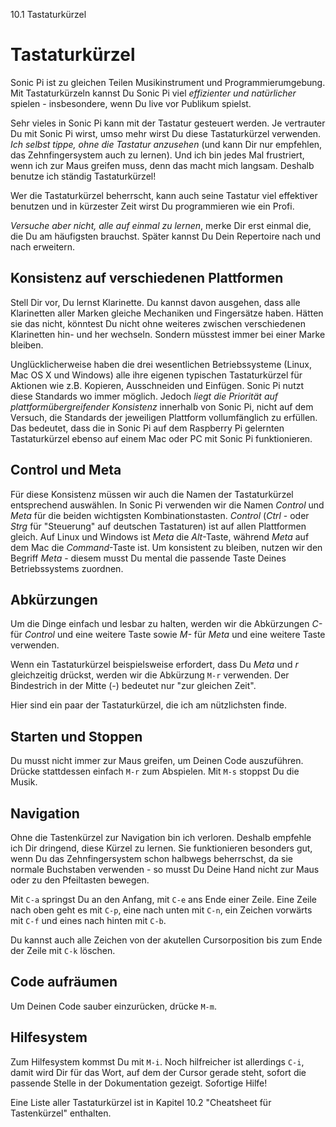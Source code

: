 10.1 Tastaturkürzel

# Tastaturkürzel

Sonic Pi ist zu gleichen Teilen Musikinstrument und 
Programmierumgebung. Mit Tastaturkürzeln kannst Du Sonic Pi viel 
*effizienter und natürlicher* spielen - insbesondere, wenn Du live 
vor Publikum spielst.

Sehr vieles in Sonic Pi kann mit der Tastatur gesteuert werden. Je 
vertrauter Du mit Sonic Pi wirst, umso mehr wirst Du diese Tastaturkürzel 
verwenden. *Ich selbst tippe, ohne die Tastatur anzusehen* (und kann Dir
nur empfehlen, das Zehnfingersystem auch zu lernen). Und ich bin
jedes Mal frustriert, wenn ich zur Maus greifen muss, denn das macht
mich langsam. Deshalb benutze ich ständig Tastaturkürzel!

Wer die Tastaturkürzel beherrscht, kann auch seine Tastatur viel
effektiver benutzen und in kürzester Zeit wirst Du programmieren wie ein 
Profi.

*Versuche aber nicht, alle auf einmal zu lernen*, merke Dir erst einmal 
die, die Du am häufigsten brauchst. Später kannst Du Dein Repertoire
nach und nach erweitern.

## Konsistenz auf verschiedenen Plattformen

Stell Dir vor, Du lernst Klarinette. Du kannst davon ausgehen, dass alle 
Klarinetten aller Marken gleiche Mechaniken und Fingersätze haben. 
Hätten sie das nicht, könntest Du nicht ohne weiteres zwischen 
verschiedenen Klarinetten hin- und her wechseln. Sondern müsstest immer 
bei einer Marke bleiben.

Unglücklicherweise haben die drei wesentlichen Betriebssysteme (Linux, 
Mac OS X und Windows) alle ihre eigenen typischen Tastaturkürzel für
Aktionen wie z.B. Kopieren, Ausschneiden und Einfügen. Sonic Pi nutzt 
diese Standards wo immer möglich. Jedoch *liegt die Priorität auf 
plattformübergreifender Konsistenz* innerhalb von Sonic Pi, nicht auf 
dem Versuch, die Standards der jeweiligen Plattform vollumfänglich zu 
erfüllen. Das bedeutet, dass die in Sonic Pi auf dem Raspberry Pi 
gelernten Tastaturkürzel ebenso auf einem Mac oder PC mit Sonic Pi
funktionieren.

## Control und Meta

Für diese Konsistenz müssen wir auch die Namen der Tastaturkürzel
entsprechend auswählen. In Sonic Pi verwenden wir die Namen *Control* und 
*Meta* für die beiden wichtigsten Kombinationstasten. *Control* 
(*Ctrl* - oder *Strg* für "Steuerung" auf deutschen Tastaturen) ist auf 
allen Plattformen gleich. Auf Linux und Windows ist *Meta* die 
*Alt*-Taste, während *Meta* auf dem Mac die *Command*-Taste ist. Um 
konsistent zu bleiben, nutzen wir den Begriff *Meta* - diesem musst Du
mental die passende Taste Deines Betriebssystems zuordnen.

## Abkürzungen

Um die Dinge einfach und lesbar zu halten, werden wir die Abkürzungen 
*C-* für *Control* und eine weitere Taste sowie *M-* für *Meta* und 
eine weitere Taste verwenden.

Wenn ein Tastaturkürzel beispielsweise erfordert, dass Du *Meta* und 
*r* gleichzeitig drückst, werden wir die Abkürzung `M-r` verwenden. Der 
Bindestrich in der Mitte (*-*) bedeutet nur "zur gleichen Zeit".

Hier sind ein paar der Tastaturkürzel, die ich am nützlichsten finde.

## Starten und Stoppen

Du musst nicht immer zur Maus greifen, um Deinen Code auszuführen.
Drücke stattdessen einfach `M-r` zum Abspielen. Mit `M-s` stoppst Du die
Musik.

## Navigation

Ohne die Tastenkürzel zur Navigation bin ich verloren. Deshalb empfehle 
ich Dir dringend, diese Kürzel zu lernen. Sie funktionieren besonders
gut, wenn Du das Zehnfingersystem schon halbwegs beherrschst, da sie
normale Buchstaben verwenden - so musst Du Deine Hand nicht zur Maus
oder zu den Pfeiltasten bewegen.

Mit `C-a` springst Du an den Anfang, mit `C-e` ans Ende einer Zeile. 
Eine Zeile nach oben geht es mit `C-p`, eine nach unten mit `C-n`, ein 
Zeichen vorwärts mit `C-f` und eines nach hinten mit `C-b`.

Du kannst auch alle Zeichen von der akutellen Cursorposition bis zum 
Ende der Zeile mit `C-k` löschen.

## Code aufräumen

Um Deinen Code sauber einzurücken, drücke `M-m`.

## Hilfesystem

Zum Hilfesystem kommst Du mit `M-i`. Noch hilfreicher ist 
allerdings `C-i`, damit wird Dir für das Wort, auf dem der Cursor
gerade steht, sofort die passende Stelle in der Dokumentation gezeigt.
Sofortige Hilfe!

Eine Liste aller Tastaturkürzel ist in Kapitel 10.2 "Cheatsheet für 
Tastenkürzel" enthalten.
